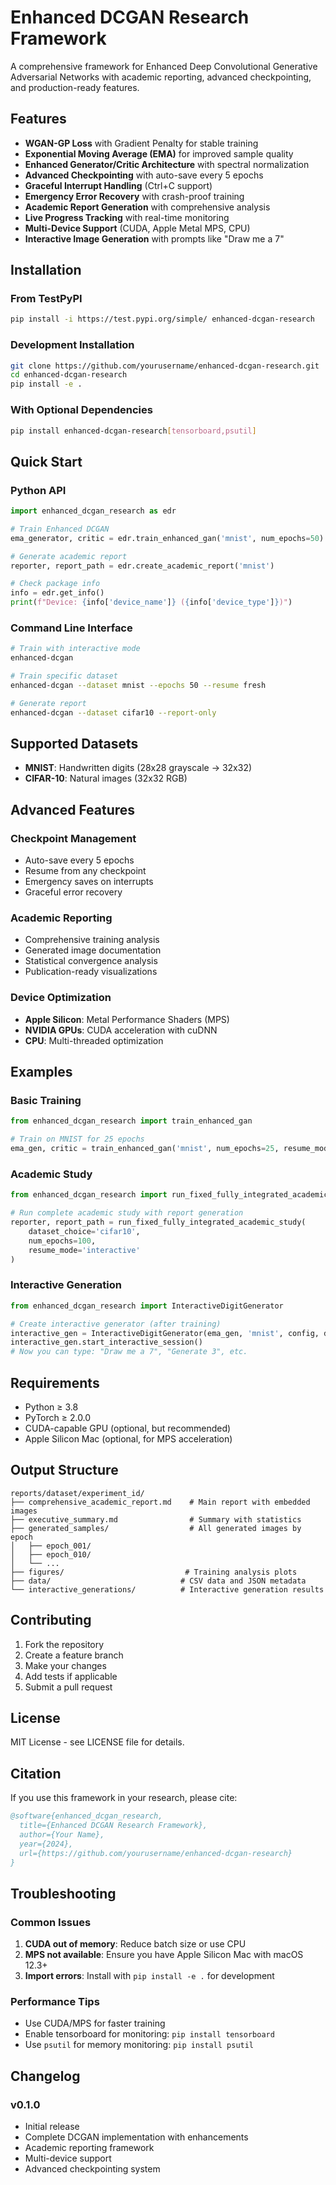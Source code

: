 # Enhanced DCGAN Research Framework

A comprehensive framework for Enhanced Deep Convolutional Generative Adversarial Networks with academic reporting, advanced checkpointing, and production-ready features.

## Features

- **WGAN-GP Loss** with Gradient Penalty for stable training
- **Exponential Moving Average (EMA)** for improved sample quality
- **Enhanced Generator/Critic Architecture** with spectral normalization
- **Advanced Checkpointing** with auto-save every 5 epochs
- **Graceful Interrupt Handling** (Ctrl+C support)
- **Emergency Error Recovery** with crash-proof training
- **Academic Report Generation** with comprehensive analysis
- **Live Progress Tracking** with real-time monitoring
- **Multi-Device Support** (CUDA, Apple Metal MPS, CPU)
- **Interactive Image Generation** with prompts like "Draw me a 7"

## Installation

### From TestPyPI

```bash
pip install -i https://test.pypi.org/simple/ enhanced-dcgan-research
```

### Development Installation

```bash
git clone https://github.com/yourusername/enhanced-dcgan-research.git
cd enhanced-dcgan-research
pip install -e .
```

### With Optional Dependencies

```bash
pip install enhanced-dcgan-research[tensorboard,psutil]
```

## Quick Start

### Python API

```python
import enhanced_dcgan_research as edr

# Train Enhanced DCGAN
ema_generator, critic = edr.train_enhanced_gan('mnist', num_epochs=50)

# Generate academic report
reporter, report_path = edr.create_academic_report('mnist')

# Check package info
info = edr.get_info()
print(f"Device: {info['device_name']} ({info['device_type']})")
```

### Command Line Interface

```bash
# Train with interactive mode
enhanced-dcgan

# Train specific dataset
enhanced-dcgan --dataset mnist --epochs 50 --resume fresh

# Generate report
enhanced-dcgan --dataset cifar10 --report-only
```

## Supported Datasets

- **MNIST**: Handwritten digits (28x28 grayscale → 32x32)
- **CIFAR-10**: Natural images (32x32 RGB)

## Advanced Features

### Checkpoint Management

- Auto-save every 5 epochs
- Resume from any checkpoint
- Emergency saves on interrupts
- Graceful error recovery

### Academic Reporting

- Comprehensive training analysis
- Generated image documentation
- Statistical convergence analysis
- Publication-ready visualizations

### Device Optimization

- **Apple Silicon**: Metal Performance Shaders (MPS)
- **NVIDIA GPUs**: CUDA acceleration with cuDNN
- **CPU**: Multi-threaded optimization

## Examples

### Basic Training

```python
from enhanced_dcgan_research import train_enhanced_gan

# Train on MNIST for 25 epochs
ema_gen, critic = train_enhanced_gan('mnist', num_epochs=25, resume_mode='fresh')
```

### Academic Study

```python
from enhanced_dcgan_research import run_fixed_fully_integrated_academic_study

# Run complete academic study with report generation
reporter, report_path = run_fixed_fully_integrated_academic_study(
    dataset_choice='cifar10',
    num_epochs=100,
    resume_mode='interactive'
)
```

### Interactive Generation

```python
from enhanced_dcgan_research import InteractiveDigitGenerator

# Create interactive generator (after training)
interactive_gen = InteractiveDigitGenerator(ema_gen, 'mnist', config, device)
interactive_gen.start_interactive_session()
# Now you can type: "Draw me a 7", "Generate 3", etc.
```

## Requirements

- Python ≥ 3.8
- PyTorch ≥ 2.0.0
- CUDA-capable GPU (optional, but recommended)
- Apple Silicon Mac (optional, for MPS acceleration)

## Output Structure

```
reports/dataset/experiment_id/
├── comprehensive_academic_report.md    # Main report with embedded images
├── executive_summary.md                # Summary with statistics
├── generated_samples/                  # All generated images by epoch
│   ├── epoch_001/
│   ├── epoch_010/
│   └── ...
├── figures/                           # Training analysis plots
├── data/                             # CSV data and JSON metadata
└── interactive_generations/          # Interactive generation results
```

## Contributing

1. Fork the repository
2. Create a feature branch
3. Make your changes
4. Add tests if applicable
5. Submit a pull request

## License

MIT License - see LICENSE file for details.

## Citation

If you use this framework in your research, please cite:

```bibtex
@software{enhanced_dcgan_research,
  title={Enhanced DCGAN Research Framework},
  author={Your Name},
  year={2024},
  url={https://github.com/yourusername/enhanced-dcgan-research}
}
```

## Troubleshooting

### Common Issues

1. **CUDA out of memory**: Reduce batch size or use CPU
2. **MPS not available**: Ensure you have Apple Silicon Mac with macOS 12.3+
3. **Import errors**: Install with `pip install -e .` for development

### Performance Tips

- Use CUDA/MPS for faster training
- Enable tensorboard for monitoring: `pip install tensorboard`
- Use `psutil` for memory monitoring: `pip install psutil`

## Changelog

### v0.1.0
- Initial release
- Complete DCGAN implementation with enhancements
- Academic reporting framework
- Multi-device support
- Advanced checkpointing system